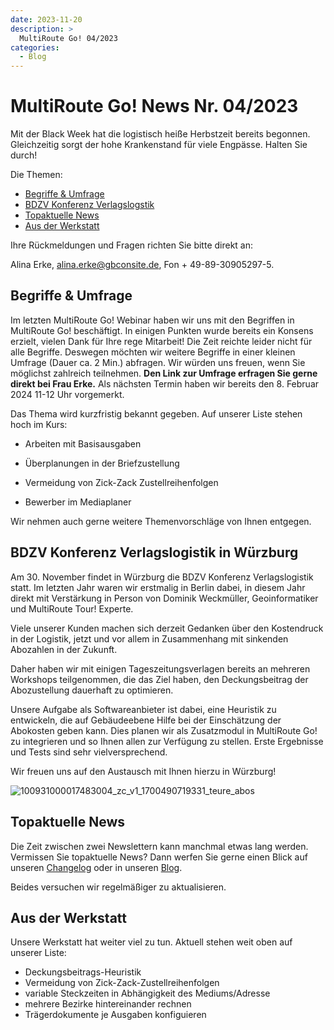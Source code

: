 ```yaml
---
date: 2023-11-20
description: >
  MultiRoute Go! 04/2023
categories:
  - Blog
---
```


# MultiRoute Go! News Nr. 04/2023


Mit der Black Week hat die logistisch heiße Herbstzeit bereits begonnen. Gleichzeitig sorgt der hohe Krankenstand für viele Engpässe. Halten Sie durch!


Die Themen:

- [Begriffe & Umfrage](https://go.multiroute.de/handbuch/blog/2023/11/20/multiroute-go-news-nr-042023/#begriffe-umfrage)
- [BDZV Konferenz Verlagslogstik](https://go.multiroute.de/handbuch/blog/2023/11/20/multiroute-go-news-nr-042023/#bdzv-konferenz-verlagslogistik-in-wurzburg)
- [Topaktuelle News](https://go.multiroute.de/handbuch/blog/2023/11/20/multiroute-go-news-nr-042023/#topaktuelle-news)
- [Aus der Werkstatt](https://go.multiroute.de/handbuch/blog/2023/11/20/multiroute-go-news-nr-042023/#aus-der-werkstatt)
<!-- more -->

Ihre Rückmeldungen und Fragen richten Sie bitte direkt an:

Alina Erke, alina.erke@gbconsite.de, Fon + 49-89-30905297-5.

## Begriffe & Umfrage

Im letzten MultiRoute Go! Webinar haben wir uns mit den Begriffen in MultiRoute Go! beschäftigt. In einigen Punkten wurde bereits ein Konsens erzielt, vielen Dank für Ihre rege Mitarbeit!
Die Zeit reichte leider nicht für alle Begriffe. Deswegen möchten wir weitere Begriffe in einer kleinen Umfrage (Dauer ca. 2 Min.) abfragen.
Wir würden uns freuen, wenn Sie möglichst zahlreich teilnehmen. **Den Link zur Umfrage erfragen Sie gerne direkt bei Frau Erke.**
Als nächsten Termin haben wir bereits den 8. Februar 2024 11-12 Uhr vorgemerkt.

Das Thema wird kurzfristig bekannt gegeben. Auf unserer Liste stehen hoch im Kurs:

- Arbeiten mit Basisausgaben

- Überplanungen in der Briefzustellung

- Vermeidung von Zick-Zack Zustellreihenfolgen

- Bewerber im Mediaplaner


Wir nehmen auch gerne weitere Themenvorschläge von Ihnen entgegen.


## BDZV Konferenz Verlagslogistik in Würzburg

 Am 30. November findet in Würzburg die BDZV Konferenz Verlagslogistik statt. Im letzten Jahr waren wir erstmalig in Berlin dabei, in diesem Jahr direkt mit Verstärkung in Person von Dominik Weckmüller, Geoinformatiker und MultiRoute Tour! Experte.

Viele unserer Kunden machen sich derzeit Gedanken über den Kostendruck in der Logistik, jetzt und vor allem in Zusammenhang mit sinkenden Abozahlen in der Zukunft.

Daher haben wir mit einigen Tageszeitungsverlagen bereits an mehreren Workshops teilgenommen, die das Ziel haben, den Deckungsbeitrag der Abozustellung dauerhaft zu optimieren.

Unsere Aufgabe als Softwareanbieter ist dabei, eine Heuristik zu entwickeln, die auf Gebäudeebene Hilfe bei der Einschätzung der Abokosten geben kann. Dies planen wir als Zusatzmodul in MultiRoute Go! zu integrieren und so Ihnen allen zur Verfügung zu stellen. Erste Ergebnisse und Tests sind sehr vielversprechend.

Wir freuen uns auf den Austausch mit Ihnen hierzu in Würzburg!

![100931000017483004_zc_v1_1700490719331_teure_abos](https://github.com/gbconsite/MultiRoute-Go/assets/99329016/75ab604f-6b4f-4b11-bdf5-c90adb5463ef)


## Topaktuelle News

Die Zeit zwischen zwei Newslettern kann manchmal etwas lang werden. Vermissen Sie topaktuelle News? Dann werfen Sie gerne einen Blick auf unseren [Changelog](https://go.multiroute.de/handbuch/changelog/) oder in unseren [Blog](https://go.multiroute.de/handbuch/blog/). 

Beides versuchen wir regelmäßiger zu aktualisieren.
     

## Aus der Werkstatt

Unsere Werkstatt hat weiter viel zu tun. Aktuell stehen weit oben auf unserer Liste:
- Deckungsbeitrags-Heuristik
- Vermeidung von Zick-Zack-Zustellreihenfolgen
- variable Steckzeiten in Abhängigkeit des Mediums/Adresse
- mehrere Bezirke hintereinander rechnen
- Trägerdokumente je Ausgaben konfiguieren

